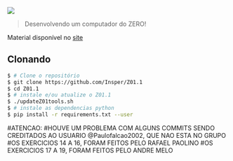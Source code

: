 





[![](icon-elementos.png)](https://insper.github.io/Z01.1/)

> Desenvolvendo um computador do ZERO!

Material disponível no [site](https://insper.github.io/Z01.1/)

## Clonando

``` bash
$ # Clone o repositório
$ git clone https://github.com/Insper/Z01.1
$ cd Z01.1
$ # instale e/ou atualize o Z01.1
$ ./updateZ01tools.sh
$ # instale as dependencias python
$ pip install -r requirements.txt --user
```
#ATENCAO:
#HOUVE UM PROBLEMA COM ALGUNS COMMITS SENDO CREDITADOS AO USUARIO @Paulofalcao2002, QUE NAO ESTA NO GRUPO
#OS EXERCICIOS 14 A 16, FORAM FEITOS PELO RAFAEL PAOLINO 
#OS EXERCICIOS 17 A 19, FORAM FEITOS PELO ANDRE MELO
